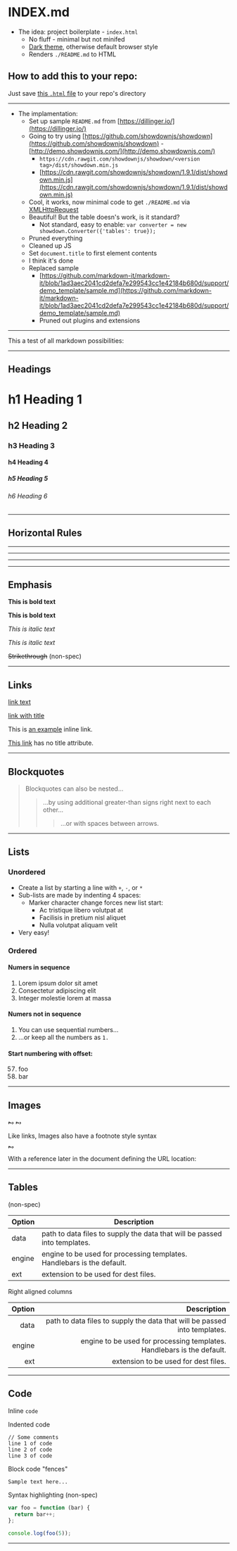 # INDEX.md

- The idea: project boilerplate - `index.html`
	- No fluff - minimal but not minifed
	- [Dark theme](https://gist.github.com/VSharapov/1405184e3e4005425e9ab0750c2060fe), otherwise default browser style
	- Renders `./README.md` to HTML

## How to add this to your repo:

Just save [this `.html` file](https://raw.githubusercontent.com/VSharapov/INDEXmd/master/index.html) to your repo's directory

---

- The implamentation:
	- Set up sample `README.md` from [https://dillinger.io/](https://dillinger.io/)
	- Going to try using [https://github.com/showdownjs/showdown](https://github.com/showdownjs/showdown) - [http://demo.showdownjs.com/](http://demo.showdownjs.com/)
		- `https://cdn.rawgit.com/showdownjs/showdown/<version tag>/dist/showdown.min.js`
		- [https://cdn.rawgit.com/showdownjs/showdown/1.9.1/dist/showdown.min.js](https://cdn.rawgit.com/showdownjs/showdown/1.9.1/dist/showdown.min.js)
	- Cool, it works, now minimal code to get `./README.md` via [XMLHttpRequest](https://developer.mozilla.org/en-US/docs/Web/API/XMLHttpRequest/Using_XMLHttpRequest)
	- Beautiful! But the table doesn's work, is it standard?
		- Not standard, easy to enable: `var converter = new showdown.Converter({'tables': true});`
	- Pruned everything
	- Cleaned up JS
	- Set `document.title` to first element contents
	- I think it's done
	- Replaced sample 
		- [https://github.com/markdown-it/markdown-it/blob/1ad3aec2041cd2defa7e299543cc1e42184b680d/support/demo_template/sample.md](https://github.com/markdown-it/markdown-it/blob/1ad3aec2041cd2defa7e299543cc1e42184b680d/support/demo_template/sample.md)
		- Pruned out plugins and extensions

---

This a test of all markdown possibilities:

------------------------------------------

## Headings

# h1 Heading 1
## h2 Heading 2
### h3 Heading 3
#### h4 Heading 4
##### h5 Heading 5
###### h6 Heading 6

------------------------------------------

## Horizontal Rules

___

---

***

------------------------------------------

## Emphasis

**This is bold text**

__This is bold text__

*This is italic text*

_This is italic text_

~~Strikethrough~~ (non-spec)

------------------------------------------

## Links

[link text][1]

[link with title][2]

This is [an example](http://example.com/ "Title") inline link.

[This link](http://example.com/) has no title attribute.

------------------------------------------

## Blockquotes

> Blockquotes can also be nested...
>> ...by using additional greater-than signs right next to each other...
> > > ...or with spaces between arrows.

------------------------------------------

## Lists

### Unordered

+ Create a list by starting a line with `+`, `-`, or `*`
+ Sub-lists are made by indenting 4 spaces:
    - Marker character change forces new list start:
        * Ac tristique libero volutpat at
        + Facilisis in pretium nisl aliquet
        - Nulla volutpat aliquam velit
+ Very easy!

### Ordered

#### Numers in sequence

1. Lorem ipsum dolor sit amet
2. Consectetur adipiscing elit
3. Integer molestie lorem at massa

#### Numers not in sequence

1. You can use sequential numbers...
1. ...or keep all the numbers as `1.`

#### Start numbering with offset:

57. foo
1. bar

------------------------------------------

## Images

![Alt text][3]
![Alt text][4]

Like links, Images also have a footnote style syntax

![Alt text][id]

With a reference later in the document defining the URL location:

------------------------------------------

## Tables
(non-spec)

| Option | Description |
| ------ | ----------- |
| data   | path to data files to supply the data that will be passed into templates. |
| engine | engine to be used for processing templates. Handlebars is the default. |
| ext    | extension to be used for dest files. |

Right aligned columns

| Option | Description |
| ------:| -----------:|
| data   | path to data files to supply the data that will be passed into templates. |
| engine | engine to be used for processing templates. Handlebars is the default. |
| ext    | extension to be used for dest files. |

------------------------------------------

## Code

Inline `code`

Indented code

    // Some comments
    line 1 of code
    line 2 of code
    line 3 of code


Block code "fences"

```
Sample text here...
```

Syntax highlighting (non-spec)

``` js
var foo = function (bar) {
  return bar++;
};

console.log(foo(5));
```

------------------------------------------


[1]: http://example.com/
[2]: http://example.com/ "title text!"
[3]: data:image/png;base64,iVBORw0KGgoAAAANSUhEUgAAAA0AAAAHCAYAAADTcMcaAAAAOUlEQVQYlWP4TwZg+P///38GBgY4xqkQSY4BWQCZRlGELo/NJnQa3SAGdElcmrDahA9gOBevahwAALsWIux6PC+GAAAAAElFTkSuQmCC
[4]: data:image/png;base64,iVBORw0KGgoAAAANSUhEUgAAAA0AAAAHCAYAAADTcMcaAAAAOUlEQVQYlWP4TwZg+P///38GBgY4xqkQSY4BWQCZRlGELo/NJnQa3SAGdElcmrDahA9gOBevahwAALsWIux6PC+GAAAAAElFTkSuQmCC "Image title"
[id]: data:image/png;base64,iVBORw0KGgoAAAANSUhEUgAAAA0AAAAHCAYAAADTcMcaAAAAOUlEQVQYlWP4TwZg+P///38GBgY4xqkQSY4BWQCZRlGELo/NJnQa3SAGdElcmrDahA9gOBevahwAALsWIux6PC+GAAAAAElFTkSuQmCC "Image title"
